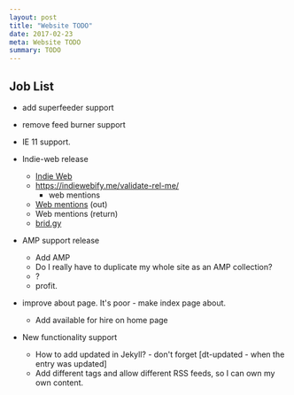 ```yaml
---
layout: post
title: "Website TODO"
date: 2017-02-23
meta: Website TODO
summary: TODO
---
```


## Job List

* add superfeeder support
* remove feed burner support
* IE 11 support.

* Indie-web release
    * [Indie Web](http://indiewebify.me/#send-webmentions)
    * https://indiewebify.me/validate-rel-me/
        * web mentions
    * [Web mentions](https://indieweb.org/Webmention) (out)
    * Web mentions (return)
    * [brid.gy](https://brid.gy/about)

* AMP support release
    * Add AMP
    * Do I really have to duplicate my whole site as an AMP collection?
    * ?
    * profit.

* improve about page. It's poor - make index page about.
    * Add available for hire on home page

* New functionality support
    * How to add updated in Jekyll? - don't forget [dt-updated - when the entry was updated]
    * Add different tags and allow different RSS feeds, so I can own my own content.
